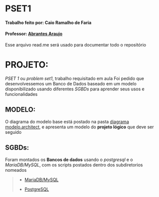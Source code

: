 # PSET1
#### Trabalho feito por: **Caio Ramalho de Faria**
#### Professor: [Abrantes Araujo](https://github.com/abrantesasf)
Esse arquivo read.me será usado para documentar todo o repositório

# PROJETO:
*PSET 1* ou *problem set1*, trabalho requisitado em aula
Foi pedido que desenvolvessemos um Banco de Dados baseado em um modelo disponibilizado usando diferentes *SGBDs* para aprender seus usos e funcionalidades


## MODELO:
O diagrama do modelo base está postado na pasta [diagrama modelo.architect](https://github.com/RamalhoCaio/uvv_bd_1_CC1m/tree/main/Diagrama%20Modelo), e apresenta um modelo do **projeto lógico** que deve ser seguido

## SGBDs:
Foram montados os **Bancos de dados** usando o *postgresql* e o *MariaDB/MySQL*, com os scripts postados dentro dos subdiretorios nomeados

> -  [MariaDB/MySQL](https://github.com/RamalhoCaio/uvv_bd_1_CC1m/blob/main/MariaDB/Script)
>
> - [PostgreSQL](https://github.com/RamalhoCaio/uvv_bd_1_CC1m/tree/main/POSTGRESQL)
